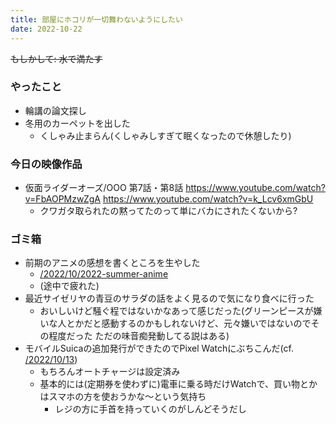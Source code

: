```yaml
---
title: 部屋にホコリが一切舞わないようにしたい
date: 2022-10-22
---
```


~~もしかして: 水で満たす~~

### やったこと
+ 輪講の論文探し
+ 冬用のカーペットを出した
  + くしゃみ止まらん(くしゃみしすぎて眠くなったので休憩したり)

### 今日の映像作品
+ 仮面ライダーオーズ/OOO 第7話・第8話 <https://www.youtube.com/watch?v=FbAOPMzwZgA> <https://www.youtube.com/watch?v=k_Lcv6xmGbU>
  + クワガタ取られたの黙ってたのって単にバカにされたくないから?

### ゴミ箱
+ 前期のアニメの感想を書くところを生やした
  + [/2022/10/2022-summer-anime](/2022/10/2022-summer-anime.html)
  + (途中で疲れた)
+ 最近サイゼリヤの青豆のサラダの話をよく見るので気になり食べに行った
  + おいしいけど騒ぐ程ではないかなあって感じだった(グリーンピースが嫌いな人とかだと感動するのかもしれないけど、元々嫌いではないのでその程度だった ただの味音痴発動してる説はある)
+ モバイルSuicaの追加発行ができたのでPixel Watchにぶちこんだ(cf. [/2022/10/13](/2022/10/13.html))
  + もちろんオートチャージは設定済み
  + 基本的には(定期券を使わずに)電車に乗る時だけWatchで、買い物とかはスマホの方を使おうかな～という気持ち
    + レジの方に手首を持っていくのがしんどそうだし
